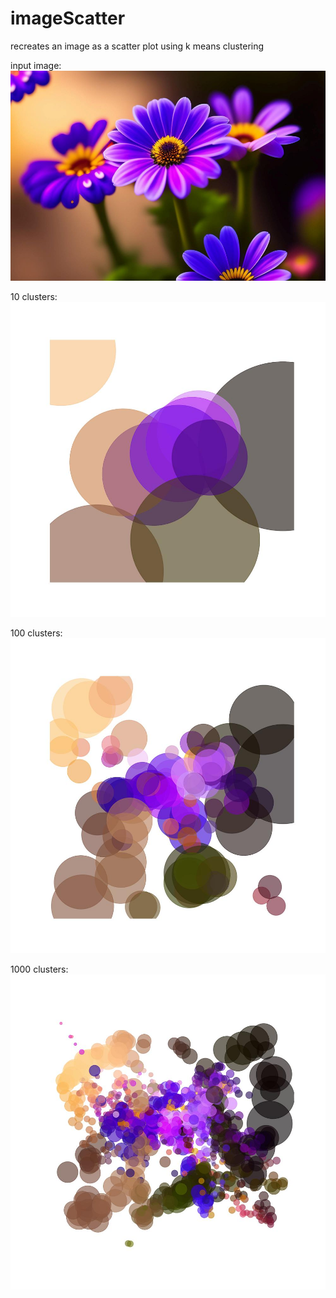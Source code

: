 # imageScatter
recreates an image as a scatter plot using k means clustering

input image:
![input image flowers](https://raw.githubusercontent.com/Himagna/imageScatter/refs/heads/main/images/input.jpg)

10 clusters:
![scatter plot with 10 clusters](https://raw.githubusercontent.com/Himagna/imageScatter/refs/heads/main/images/output.jpg)

100 clusters:
![scatter plot with 100 clusters](https://raw.githubusercontent.com/Himagna/imageScatter/refs/heads/main/images/output1.jpg)

1000 clusters:
![scatter plot with 1000 clusters](https://raw.githubusercontent.com/Himagna/imageScatter/refs/heads/main/images/output2.jpg)
